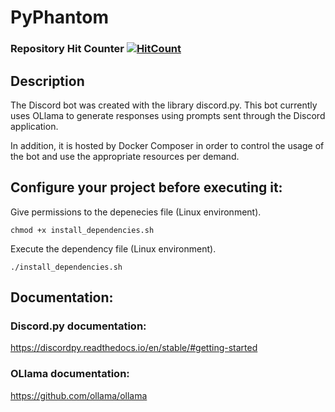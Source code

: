 # PyPhantom

### Repository Hit Counter [![HitCount](https://hits.dwyl.com/aleixpieres/PyPhantom.svg?style=flat-square)](http://hits.dwyl.com/aleixpieres/PyPhantom)

## Description
The Discord bot was created with the library discord.py. This bot currently uses OLlama to generate responses using prompts sent through the Discord application. 

In addition, it is hosted by Docker Composer in order to control the usage of the bot and use the appropriate resources per demand.

## Configure your project before executing it:

Give permissions to the depenecies file (Linux environment).
```
chmod +x install_dependencies.sh
```
Execute the dependency file (Linux environment).
```
./install_dependencies.sh
```

## Documentation:

### Discord.py documentation:

https://discordpy.readthedocs.io/en/stable/#getting-started

### OLlama documentation:

https://github.com/ollama/ollama
